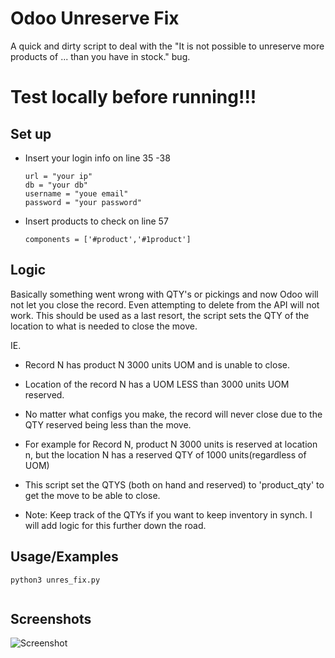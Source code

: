 
# Odoo Unreserve Fix

A quick and dirty script to deal with the 
"It is not possible to unreserve more products of ... than you have in stock." bug. 

# Test locally before running!!! 




## Set up 

 - Insert your login info on line 35 -38 
    ```python3 
    url = "your ip"
    db = "your db"
    username = "youe email"
    password = "your password"
    ```   
- Insert products to check on line 57
    ```python3 
    components = ['#product','#1product']
    ```   
    
## Logic

Basically something went wrong with QTY's or pickings and now Odoo will not let you close the record. Even attempting to delete from the API will not work. This should be used as a last resort, the script sets the QTY of the location to what is needed to close the move. 

IE.

- Record N has product N 3000 units UOM and is unable to close. 
- Location of the record N has a UOM LESS than 3000 units UOM reserved.
- No matter what configs you make, the record will never close due to the QTY reserved being less than the move. 
- For example for Record N, product N 3000 units is reserved at location n, but the location N has a reserved QTY of 1000 units(regardless of UOM)

- This script set the QTYS (both on hand and reserved) to 'product_qty' to get the move to be able to close. 
- Note: Keep track of the QTYs if you want to keep inventory in synch. I will add logic for this further down the road.
## Usage/Examples

```python3
python3 unres_fix.py


```


## Screenshots

![Screenshot](https://i2.paste.pics/76df673157642ff1748b7f6bcc6afe77.png)

